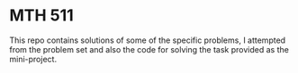 # MTH 511

This repo contains solutions of some of the specific problems, I attempted from the problem set and also the code for solving the task provided as the mini-project. 


